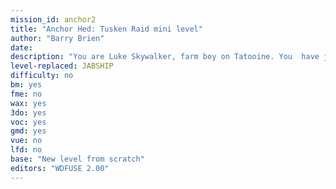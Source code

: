 ```yaml
---
mission_id: anchor2
title: "Anchor Hed: Tusken Raid mini level"
author: "Barry Brien"
date:
description: "You are Luke Skywalker, farm boy on Tatooine. You  have just received a distress call from your friend Windy, who is trapped in the village of Anchor Hed during a particularly bad Tusken raid. You rush to aid your friend in your T-16 Skyhopper, landing just outside the village gate, you are completely unarmed."
level-replaced:	JABSHIP
difficulty: no
bm:	yes
fme: no
wax: yes
3do: yes
voc: yes
gmd: yes
vue: no
lfd: no
base: "New level from scratch"
editors: "WDFUSE 2.00"
---
```

